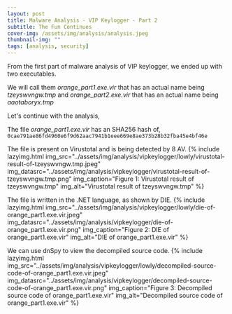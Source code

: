 ```yaml
---
layout: post
title: Malware Analysis - VIP Keylogger - Part 2
subtitle: The Fun Continues
cover-img: /assets/img/analysis/analysis.jpeg
thumbnail-img: ""
tags: [analysis, security]
---
```


From the first part of malware analysis of VIP keylogger, we ended up with two executables.

We will call them *orange_part1.exe.vir* that has an actual name being *tzeyswvngw.tmp* and *orange_part2.exe.vir* that has an actual name being *aaotaboryx.tmp*

Let's continue with the analysis,

The file *orange_part1.exe.vir* has an SHA256 hash of,
```0cae791ae86fd4960e6f9d62aac7941b1eee669e8ae373b28b32fba45e4bf46e```

The file is present on Virustotal and is being detected by 8 AV.
{% include lazyimg.html img_src="../assets/img/analysis/vipkeylogger/lowly/virustotal-result-of-tzeyswvngw.tmp.jpeg" img_datasrc="../assets/img/analysis/vipkeylogger/virustotal-result-of-tzeyswvngw.tmp.png" img_caption="Figure 1: Virustotal result of tzeyswvngw.tmp" img_alt="Virustotal result of tzeyswvngw.tmp" %}

The file is written in the .NET language, as shown by DIE.
{% include lazyimg.html img_src="../assets/img/analysis/vipkeylogger/lowly/die-of-orange_part1.exe.vir.jpeg" img_datasrc="../assets/img/analysis/vipkeylogger/die-of-orange_part1.exe.vir.png" img_caption="Figure 2: DIE of orange_part1.exe.vir" img_alt="DIE of orange_part1.exe.vir" %}

We can use dnSpy to view the decompiled source code.
{% include lazyimg.html img_src="../assets/img/analysis/vipkeylogger/lowly/decompiled-source-code-of-orange_part1.exe.vir.jpeg" img_datasrc="../assets/img/analysis/vipkeylogger/decompiled-source-code-of-orange_part1.exe.vir.png" img_caption="Figure 3: Decompiled source code of orange_part1.exe.vir" img_alt="Decompiled source code of orange_part1.exe.vir" %}
